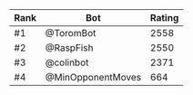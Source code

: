 Rank|Bot|Rating
---|---|---
#1|@ToromBot|2558
#2|@RaspFish|2550
#3|@colinbot|2371
#4|@MinOpponentMoves|664
